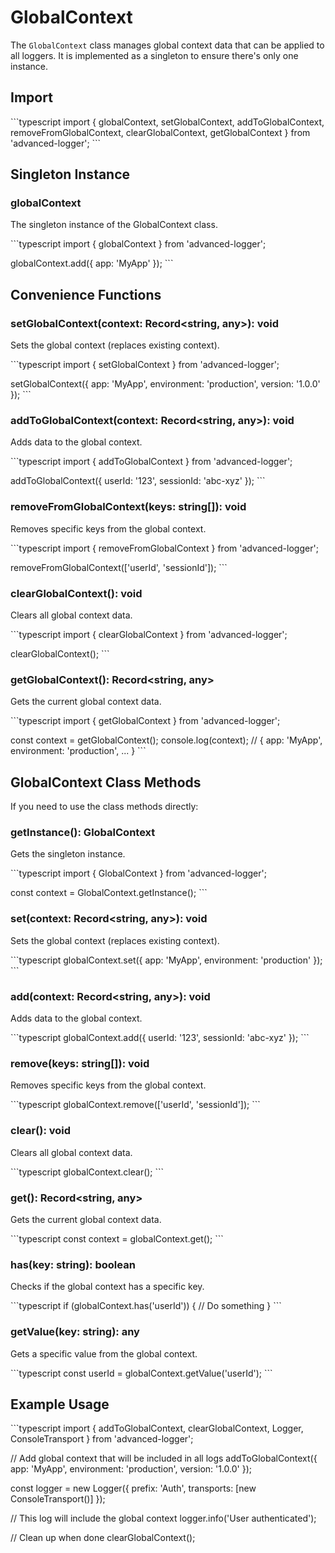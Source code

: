 # GlobalContext

The `GlobalContext` class manages global context data that can be applied to all loggers. It is implemented as a singleton to ensure there's only one instance.

## Import

\`\`\`typescript
import {
globalContext,
setGlobalContext,
addToGlobalContext,
removeFromGlobalContext,
clearGlobalContext,
getGlobalContext
} from 'advanced-logger';
\`\`\`

## Singleton Instance

### globalContext

The singleton instance of the GlobalContext class.

\`\`\`typescript
import { globalContext } from 'advanced-logger';

globalContext.add({ app: 'MyApp' });
\`\`\`

## Convenience Functions

### setGlobalContext(context: Record<string, any>): void

Sets the global context (replaces existing context).

\`\`\`typescript
import { setGlobalContext } from 'advanced-logger';

setGlobalContext({
app: 'MyApp',
environment: 'production',
version: '1.0.0'
});
\`\`\`

### addToGlobalContext(context: Record<string, any>): void

Adds data to the global context.

\`\`\`typescript
import { addToGlobalContext } from 'advanced-logger';

addToGlobalContext({
userId: '123',
sessionId: 'abc-xyz'
});
\`\`\`

### removeFromGlobalContext(keys: string[]): void

Removes specific keys from the global context.

\`\`\`typescript
import { removeFromGlobalContext } from 'advanced-logger';

removeFromGlobalContext(['userId', 'sessionId']);
\`\`\`

### clearGlobalContext(): void

Clears all global context data.

\`\`\`typescript
import { clearGlobalContext } from 'advanced-logger';

clearGlobalContext();
\`\`\`

### getGlobalContext(): Record<string, any>

Gets the current global context data.

\`\`\`typescript
import { getGlobalContext } from 'advanced-logger';

const context = getGlobalContext();
console.log(context); // { app: 'MyApp', environment: 'production', ... }
\`\`\`

## GlobalContext Class Methods

If you need to use the class methods directly:

### getInstance(): GlobalContext

Gets the singleton instance.

\`\`\`typescript
import { GlobalContext } from 'advanced-logger';

const context = GlobalContext.getInstance();
\`\`\`

### set(context: Record<string, any>): void

Sets the global context (replaces existing context).

\`\`\`typescript
globalContext.set({
app: 'MyApp',
environment: 'production'
});
\`\`\`

### add(context: Record<string, any>): void

Adds data to the global context.

\`\`\`typescript
globalContext.add({
userId: '123',
sessionId: 'abc-xyz'
});
\`\`\`

### remove(keys: string[]): void

Removes specific keys from the global context.

\`\`\`typescript
globalContext.remove(['userId', 'sessionId']);
\`\`\`

### clear(): void

Clears all global context data.

\`\`\`typescript
globalContext.clear();
\`\`\`

### get(): Record<string, any>

Gets the current global context data.

\`\`\`typescript
const context = globalContext.get();
\`\`\`

### has(key: string): boolean

Checks if the global context has a specific key.

\`\`\`typescript
if (globalContext.has('userId')) {
// Do something
}
\`\`\`

### getValue(key: string): any

Gets a specific value from the global context.

\`\`\`typescript
const userId = globalContext.getValue('userId');
\`\`\`

## Example Usage

\`\`\`typescript
import {
addToGlobalContext,
clearGlobalContext,
Logger,
ConsoleTransport
} from 'advanced-logger';

// Add global context that will be included in all logs
addToGlobalContext({
app: 'MyApp',
environment: 'production',
version: '1.0.0'
});

const logger = new Logger({
prefix: 'Auth',
transports: [new ConsoleTransport()]
});

// This log will include the global context
logger.info('User authenticated');

// Clean up when done
clearGlobalContext();
